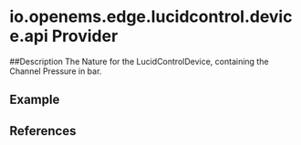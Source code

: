 # io.openems.edge.lucidcontrol.device.api Provider

##Description
The Nature for the LucidControlDevice, containing the Channel Pressure in bar.

## Example

## References


